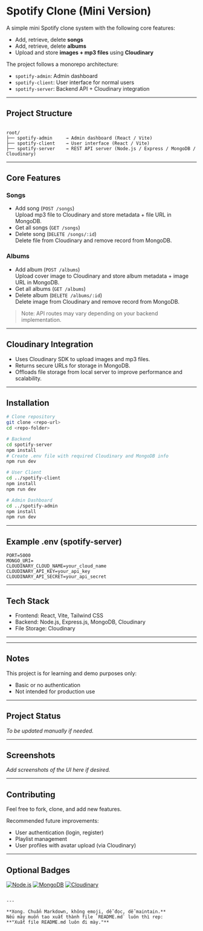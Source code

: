 # Spotify Clone (Mini Version)

A simple mini Spotify clone system with the following core features:

- Add, retrieve, delete **songs**
- Add, retrieve, delete **albums**
- Upload and store **images + mp3 files** using **Cloudinary**

The project follows a monorepo architecture:

- `spotify-admin`: Admin dashboard  
- `spotify-client`: User interface for normal users  
- `spotify-server`: Backend API + Cloudinary integration

---

## Project Structure

```

root/
├── spotify-admin     → Admin dashboard (React / Vite)
├── spotify-client    → User interface (React / Vite)
├── spotify-server    → REST API server (Node.js / Express / MongoDB / Cloudinary)

````

---

## Core Features

### Songs

- Add song (`POST /songs`)  
  Upload mp3 file to Cloudinary and store metadata + file URL in MongoDB.
- Get all songs (`GET /songs`)
- Delete song (`DELETE /songs/:id`)  
  Delete file from Cloudinary and remove record from MongoDB.

### Albums

- Add album (`POST /albums`)  
  Upload cover image to Cloudinary and store album metadata + image URL in MongoDB.
- Get all albums (`GET /albums`)
- Delete album (`DELETE /albums/:id`)  
  Delete image from Cloudinary and remove record from MongoDB.

> Note: API routes may vary depending on your backend implementation.

---

## Cloudinary Integration

- Uses Cloudinary SDK to upload images and mp3 files.
- Returns secure URLs for storage in MongoDB.
- Offloads file storage from local server to improve performance and scalability.

---

## Installation

```bash
# Clone repository
git clone <repo-url>
cd <repo-folder>

# Backend
cd spotify-server
npm install
# Create .env file with required Cloudinary and MongoDB info
npm run dev

# User Client
cd ../spotify-client
npm install
npm run dev

# Admin Dashboard
cd ../spotify-admin
npm install
npm run dev
````

---

## Example .env (spotify-server)

```env
PORT=5000
MONGO_URI=
CLOUDINARY_CLOUD_NAME=your_cloud_name
CLOUDINARY_API_KEY=your_api_key
CLOUDINARY_API_SECRET=your_api_secret
```

---

## Tech Stack

* Frontend: React, Vite, Tailwind CSS
* Backend: Node.js, Express.js, MongoDB, Cloudinary
* File Storage: Cloudinary

---


---

## Notes

This project is for learning and demo purposes only:

* Basic or no authentication
* Not intended for production use

---

## Project Status

*To be updated manually if needed.*

---

## Screenshots

*Add screenshots of the UI here if desired.*

---

## Contributing

Feel free to fork, clone, and add new features.

Recommended future improvements:

* User authentication (login, register)
* Playlist management
* User profiles with avatar upload (via Cloudinary)

---

## Optional Badges

[![Node.js](https://img.shields.io/badge/Node.js-18.x-green)]()
[![MongoDB](https://img.shields.io/badge/MongoDB-%2317C516.svg?style=for-the-badge&logo=mongodb&logoColor=white)]()
[![Cloudinary](https://img.shields.io/badge/Cloudinary-activated-blue)]()
 

```

---

**Xong. Chuẩn Markdown, không emoji, dễ đọc, dễ maintain.**  
Nếu mày muốn tao xuất thành file `README.md` luôn thì rep:  
**"Xuất file README.md luôn đi mày."**
```
